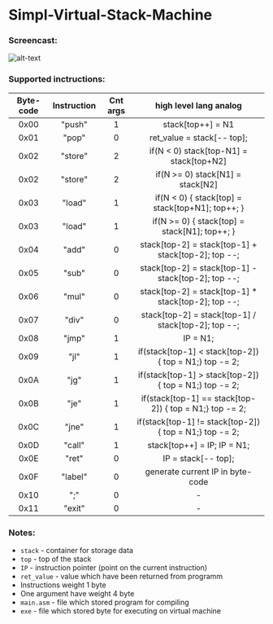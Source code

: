 # Simpl-Virtual-Stack-Machine
### Screencast:
![alt-text]()
### Supported inctructions:
Byte-code | Instruction | Cnt args | high level lang analog
:---: | :---: | :---: | :---: |
0x00 | "push" | 1 | stack[top++] = N1
0x01 | "pop" | 0 | ret_value = stack[-- top]; 
0x02 | "store" | 2 | if(N < 0) stack[top-N1] = stack[top+N2]
0x02 | "store" | 2 | if(N >= 0) stack[N1] = stack[N2]
0x03 | "load" | 1 | if(N < 0) { stack[top] = stack[top+N1]; top++; }
0x03 | "load" | 1 | if(N >= 0) { stack[top] = stack[N1]; top++; }
0x04 | "add" | 0 | stack[top-2] = stack[top-1] + stack[top-2]; top --;
0x05 | "sub" | 0 | stack[top-2] = stack[top-1] - stack[top-2]; top --;
0x06 | "mul" | 0 | stack[top-2] = stack[top-1] * stack[top-2]; top --;
0x07 | "div" | 0 | stack[top-2] = stack[top-1] / stack[top-2]; top --;
0x08 | "jmp" | 1 | IP = N1;
0x09 | "jl" | 1 | if(stack[top-1] < stack[top-2]) { top = N1;} top -= 2;
0x0A | "jg" | 1 | if(stack[top-1] > stack[top-2]) { top = N1;} top -= 2;
0x0B | "je" | 1 | if(stack[top-1] == stack[top-2]) { top = N1;} top -= 2;
0x0C | "jne" | 1 | if(stack[top-1] != stack[top-2]) { top = N1;} top -= 2;
0x0D | "call" | 1 | stack[top++] = IP; IP = N1;
0x0E | "ret" | 0 | IP = stack[-- top];
0x0F | "label" | 0 | generate current IP in byte-code 
0x10 | ";" | 0 | - 
0x11 | "exit" | 0 | -
### Notes:
- `stack` - container for storage data
- `top` - top of the stack
- `IP` - instruction pointer (point on the current instruction)
- `ret_value` - value which have been returned from programm
- Instructions weight 1 byte
- One argument have weight 4 byte
- `main.asm` - file which stored program for compiling
- `exe` - file which stored byte for executing on virtual machine
